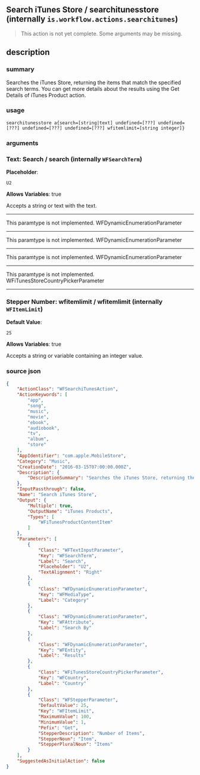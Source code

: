 
## Search iTunes Store / searchitunesstore (internally `is.workflow.actions.searchitunes`)

> This action is not yet complete. Some arguments may be missing.



## description
### summary
Searches the iTunes Store, returning the items that match the specified search terms. You can get more details about the results using the Get Details of iTunes Product action.


### usage
`searchitunesstore a{search=[string|text] undefined=[???] undefined=[???] undefined=[???] undefined=[???] wfitemlimit=[string integer]}`

### arguments
### Text: Search / search (internally `WFSearchTerm`)
**Placeholder**:
```
U2
```
**Allows Variables**: true



Accepts a string 
or text
with the text.

---

This paramtype is not implemented. WFDynamicEnumerationParameter

---

This paramtype is not implemented. WFDynamicEnumerationParameter

---

This paramtype is not implemented. WFDynamicEnumerationParameter

---

This paramtype is not implemented. WFiTunesStoreCountryPickerParameter

---

### Stepper Number: wfitemlimit / wfitemlimit (internally `WFItemLimit`)
**Default Value**:
```
25
```
**Allows Variables**: true



Accepts a string 
or variable
containing an integer value.

### source json

```json
{
	"ActionClass": "WFSearchiTunesAction",
	"ActionKeywords": [
		"app",
		"song",
		"music",
		"movie",
		"ebook",
		"audiobook",
		"tv",
		"album",
		"store"
	],
	"AppIdentifier": "com.apple.MobileStore",
	"Category": "Music",
	"CreationDate": "2016-03-15T07:00:00.000Z",
	"Description": {
		"DescriptionSummary": "Searches the iTunes Store, returning the items that match the specified search terms. You can get more details about the results using the Get Details of iTunes Product action."
	},
	"InputPassthrough": false,
	"Name": "Search iTunes Store",
	"Output": {
		"Multiple": true,
		"OutputName": "iTunes Products",
		"Types": [
			"WFiTunesProductContentItem"
		]
	},
	"Parameters": [
		{
			"Class": "WFTextInputParameter",
			"Key": "WFSearchTerm",
			"Label": "Search",
			"Placeholder": "U2",
			"TextAlignment": "Right"
		},
		{
			"Class": "WFDynamicEnumerationParameter",
			"Key": "WFMediaType",
			"Label": "Category"
		},
		{
			"Class": "WFDynamicEnumerationParameter",
			"Key": "WFAttribute",
			"Label": "Search By"
		},
		{
			"Class": "WFDynamicEnumerationParameter",
			"Key": "WFEntity",
			"Label": "Results"
		},
		{
			"Class": "WFiTunesStoreCountryPickerParameter",
			"Key": "WFCountry",
			"Label": "Country"
		},
		{
			"Class": "WFStepperParameter",
			"DefaultValue": 25,
			"Key": "WFItemLimit",
			"MaximumValue": 100,
			"MinimumValue": 1,
			"Pefix": "Get",
			"StepperDescription": "Number of Items",
			"StepperNoun": "Item",
			"StepperPluralNoun": "Items"
		}
	],
	"SuggestedAsInitialAction": false
}
```
